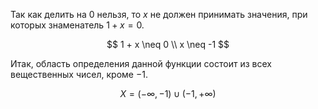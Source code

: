Так как делить на $0$ нельзя, то $x$ не должен принимать значения, при которых знаменатель $1+x = 0$.

$$ 1 + x \neq 0 \\ x \neq -1 $$

Итак, область определения данной функции состоит из всех вещественных чисел, кроме $-1$.

$$ X = (-\infty, -1) \cup (-1, +\infty) $$